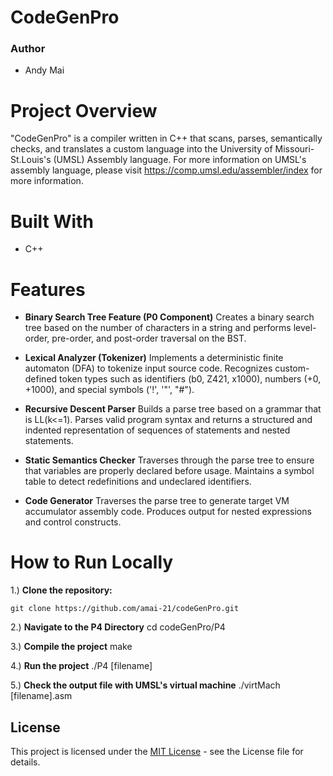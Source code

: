# CodeGenPro

### Author
 - Andy Mai

# Project Overview

"CodeGenPro" is a compiler written in C++ that scans, parses, semantically checks, and translates a custom language into the University of Missouri-St.Louis's (UMSL) Assembly language. For more information on UMSL's assembly language, please visit https://comp.umsl.edu/assembler/index for more information.

# Built With
 - C++

# Features
- **Binary Search Tree Feature (P0 Component)**
	Creates a binary search tree based on the number of characters in a string and performs level-order, pre-order, and post-order traversal on the BST.

- **Lexical Analyzer (Tokenizer)**
	Implements a deterministic finite automaton (DFA) to tokenize input source code. Recognizes custom-defined token types such as identifiers (b0, Z421, x1000), numbers (+0, +1000), and special symbols ('!', '"', "#").

- **Recursive Descent Parser**
	Builds a parse tree based on a grammar that is LL(k<=1). Parses valid program syntax and returns a structured and indented representation of sequences of statements and nested statements.

- **Static Semantics Checker**
	Traverses through the parse tree to ensure that variables are properly declared before usage. Maintains a symbol table to detect redefinitions and undeclared identifiers.

- **Code Generator**
	Traverses the parse tree to generate target VM accumulator assembly code. Produces output for nested expressions and control constructs.

# How to Run Locally
1.) **Clone the repository:**

	git clone https://github.com/amai-21/codeGenPro.git

2.) **Navigate to the P4 Directory**
	cd codeGenPro/P4

3.) **Compile the project**
	make

4.) **Run the project**
	./P4 [filename]

5.) **Check the output file with UMSL's virtual machine**
	./virtMach [filename].asm 

## License

This project is licensed under the [MIT License](LICENSE) - see the License file for details.



 
